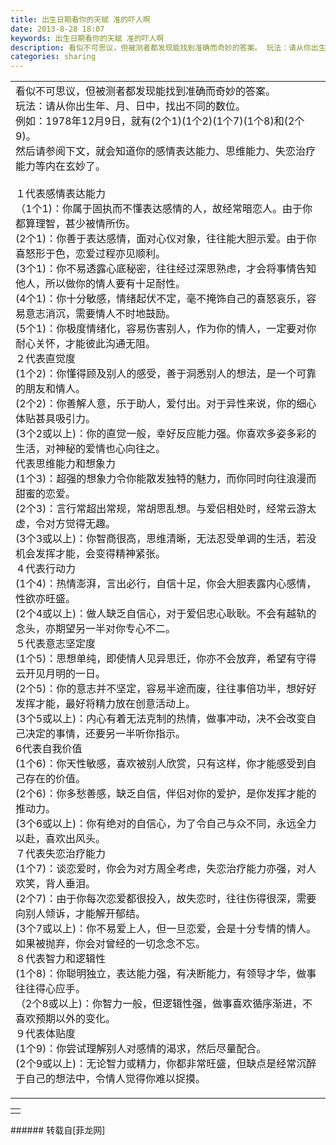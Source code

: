 ```yaml
---
title: 出生日期看你的天赋 准的吓人啊
date: 2013-8-28 18:07
keywords: 出生日期看你的天赋 准的吓人啊
description: 看似不可思议，但被测者都发现能找到准确而奇妙的答案。 玩法：请从你出生年、月、日中，找出不同的数位。例如：1978年12月9日，就有(2个1)(1个2)(1个7)(1个8)和(2个9)。然后请参阅下文，就会知道你的感情表达能力、思维能力、失恋治疗能力等内在玄妙了。 １代表感情表达能力（1个1)：你属于固执而不懂表达感情的人，故经常暗恋人。由于你都算理智，甚少被情所伤。 (2个1)：你善于表达感情，面对心仪对象，往往能大胆示爱。由于你喜怒形于色，恋爱过程亦见顺利。 (3个1)：你不易透露心底秘密，往往经过深思熟虑，才会将事情告知他人，所以做你的情人要有十足耐性。 (4个1)：你十分敏感，情绪起伏不定，毫不掩饰自己的喜怒哀乐，容易意志消沉，需要情人不时地鼓励。 (5个1)：你极度情绪化，容易伤害别人，作为你的情人，一定要对你耐心关怀，才能彼此沟通无阻。２代表直觉度 (1个2)：你懂得顾及别人的感受，善于洞悉别人的想法，是一个可靠的朋友和情人。 (2个2)：你善解人意，乐于助人，爱付出。对于异性来说，你的细心体贴甚具吸引力。 (3个2或以上)：你的直觉一般，幸好反应能力强。你喜欢多姿多彩的生活，对神秘的爱情也心向往之。代表思维能力和想象力(1个3)：超强的想象力令你能散发独特的魅力，而你同时向往浪漫而甜蜜的恋爱。 (2个3)：言行常超出常规，常胡思乱想。与爱侣相处时，经常云游太虚，令对方觉得无趣。 (3个3或以上)：你智商很高，思维清晰，无法忍受单调的生活，若没机会发挥才能，会变得精神紧张。４代表行动力(1个4)：热情澎湃，言出必行，自信十足，你会大胆表露内心感情，性欲亦旺盛。 (2个4或以上)：做人缺乏自信心，对于爱侣忠心耿耿。不会有越轨的念头，亦期望另一半对你专心不二。５代表意志坚定度 (1个5)：思想单纯，即使情人见异思迁，你亦不会放弃，希望有守得云开见月明的一日。 (2个5)：你的意志并不坚定，容易半途而废，往往事倍功半，想好好发挥才能，最好将精力放在创意活动上。 (3个5或以上)：内心有着无法克制的热情，做事冲动，决不会改变自己决定的事情，还要另一半听你指示。6代表自我价值 (1个6)：你天性敏感，喜欢被别人欣赏，只有这样，你才能感受到自己存在的价值。 (2个6)：你多愁善感，缺乏自信，伴侣对你的爱护，是你发挥才能的推动力。 (3个6或以上)：你有绝对的自信心，为了令自己与众不同，永远全力以赴，喜欢出风头。７代表失恋治疗能力 (1个7)：谈恋爱时，你会为对方周全考虑，失恋治疗能力亦强，对人欢笑，背人垂泪。 (2个7)：由于你每次恋爱都很投入，故失恋时，往往伤得很深，需要向别人倾诉，才能解开郁结。 (3个7或以上)：你不易爱上人，但一旦恋爱，会是十分专情的情人。如果被抛弃，你会对曾经的一切念念不忘。８代表智力和逻辑性(1个8)：你聪明独立，表达能力强，有决断能力，有领导才华，做事往往得心应手。 （2个8或以上)：你智力一般，但逻辑性强，做事喜欢循序渐进，不喜欢预期以外的变化。９代表体贴度(1个9)：你尝试理解别人对感情的渴求，然后尽量配合。 (2个9或以上)：无论智力或精力，你都非常旺盛，但缺点是经常沉醉于自己的想法中，令情人觉得你难以捉摸。
categories: sharing
---
```

<td class="t_f" id="postmessage_39989">

<font style="color:rgb(68, 68, 68)"><font style="background-color:rgb(255, 255, 255)"><table cellspacing="0" class="t_table"><tr><td width="670">看似不可思议，但被测者都发现能找到准确而奇妙的答案。 <br/>
玩法：请从你出生年、月、日中，找出不同的数位。<br/>
例如：1978年12月9日，就有(2个1)(1个2)(1个7)(1个8)和(2个9)。<br/>
然后请参阅下文，就会知道你的感情表达能力、思维能力、失恋治疗能力等内在玄妙了。 <br/>
<br/>
１代表感情表达能力<br/>
（1个1)：你属于固执而不懂表达感情的人，故经常暗恋人。由于你都算理智，甚少被情所伤。 <br/>
(2个1)：你善于表达感情，面对心仪对象，往往能大胆示爱。由于你喜怒形于色，恋爱过程亦见顺利。 <br/>
(3个1)：你不易透露心底秘密，往往经过深思熟虑，才会将事情告知他人，所以做你的情人要有十足耐性。 <br/>
(4个1)：你十分敏感，情绪起伏不定，毫不掩饰自己的喜怒哀乐，容易意志消沉，需要情人不时地鼓励。 <br/>
(5个1)：你极度情绪化，容易伤害别人，作为你的情人，一定要对你耐心关怀，才能彼此沟通无阻。<br/>
２代表直觉度 <br/>
(1个2)：你懂得顾及别人的感受，善于洞悉别人的想法，是一个可靠的朋友和情人。 <br/>
(2个2)：你善解人意，乐于助人，爱付出。对于异性来说，你的细心体贴甚具吸引力。 <br/>
(3个2或以上)：你的直觉一般，幸好反应能力强。你喜欢多姿多彩的生活，对神秘的爱情也心向往之。<br/>
代表思维能力和想象力<br/>
(1个3)：超强的想象力令你能散发独特的魅力，而你同时向往浪漫而甜蜜的恋爱。 <br/>
(2个3)：言行常超出常规，常胡思乱想。与爱侣相处时，经常云游太虚，令对方觉得无趣。 <br/>
(3个3或以上)：你智商很高，思维清晰，无法忍受单调的生活，若没机会发挥才能，会变得精神紧张。<br/>
４代表行动力<br/>
(1个4)：热情澎湃，言出必行，自信十足，你会大胆表露内心感情，性欲亦旺盛。 <br/>
(2个4或以上)：做人缺乏自信心，对于爱侣忠心耿耿。不会有越轨的念头，亦期望另一半对你专心不二。<br/>
５代表意志坚定度 <br/>
(1个5)：思想单纯，即使情人见异思迁，你亦不会放弃，希望有守得云开见月明的一日。 <br/>
(2个5)：你的意志并不坚定，容易半途而废，往往事倍功半，想好好发挥才能，最好将精力放在创意活动上。 <br/>
(3个5或以上)：内心有着无法克制的热情，做事冲动，决不会改变自己决定的事情，还要另一半听你指示。<br/>
6代表自我价值 <br/>
(1个6)：你天性敏感，喜欢被别人欣赏，只有这样，你才能感受到自己存在的价值。 <br/>
(2个6)：你多愁善感，缺乏自信，伴侣对你的爱护，是你发挥才能的推动力。 <br/>
(3个6或以上)：你有绝对的自信心，为了令自己与众不同，永远全力以赴，喜欢出风头。<br/>
７代表失恋治疗能力 <br/>
(1个7)：谈恋爱时，你会为对方周全考虑，失恋治疗能力亦强，对人欢笑，背人垂泪。 <br/>
(2个7)：由于你每次恋爱都很投入，故失恋时，往往伤得很深，需要向别人倾诉，才能解开郁结。 <br/>
(3个7或以上)：你不易爱上人，但一旦恋爱，会是十分专情的情人。如果被抛弃，你会对曾经的一切念念不忘。<br/>
８代表智力和逻辑性<br/>
(1个8)：你聪明独立，表达能力强，有决断能力，有领导才华，做事往往得心应手。 <br/>
（2个8或以上)：你智力一般，但逻辑性强，做事喜欢循序渐进，不喜欢预期以外的变化。<br/>
９代表体贴度<br/>
(1个9)：你尝试理解别人对感情的渴求，然后尽量配合。 <br/>
(2个9或以上)：无论智力或精力，你都非常旺盛，但缺点是经常沉醉于自己的想法中，令情人觉得你难以捉摸。<br/>
</td></tr></table></font></font><font style="color:rgb(68, 68, 68)"><font style="background-color:rgb(255, 255, 255)"></font></font><table cellspacing="0" class="t_table"><tr><td></td></tr></table></td>
###### 转载自[菲龙网]